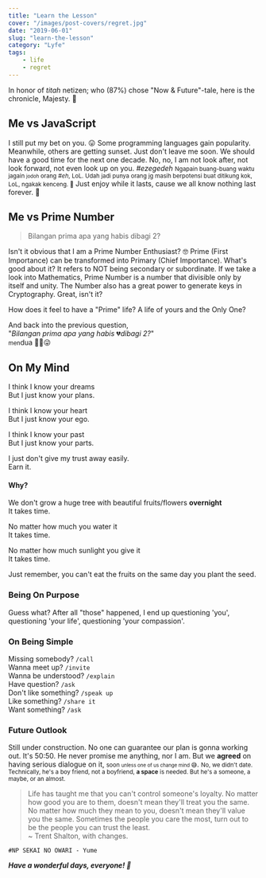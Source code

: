 ```yaml
---
title: "Learn the Lesson"
cover: "/images/post-covers/regret.jpg"
date: "2019-06-01"
slug: "learn-the-lesson"
category: "Lyfe"
tags:
    - life
    - regret
---
```

In honor of _titah_ netizen; who (87%) chose "Now & Future"-tale, here is the chronicle, Majesty. 👑

## Me vs JavaScript

I still put my bet on you. 😛 Some programming languages gain popularity. Meanwhile, others are getting sunset. Just don't leave me soon. We should have a good time for the next one decade. No, no, I am not look after, not look forward, not even look up on you. _#ezegedeh_ <small>Ngapain buang-buang waktu jagain <small>jodoh</small> orang _#eh_, LoL. Udah jadi punya orang jg masih berpotensi buat ditikung kok, LoL, ngakak kenceng. 🤣</small> Just enjoy while it lasts, cause we all know nothing last forever. 🌊

## Me vs Prime Number

> Bilangan prima apa yang habis dibagi 2?

Isn't it obvious that I am a Prime Number Enthusiast? 🤓 Prime (First Importance) can be transformed into Primary (Chief Importance). What's good about it? It refers to NOT being secondary or subordinate. If we take a look into Mathematics, Prime Number is a number that divisible only by itself and unity. The Number also has a great power to generate keys in Cryptography. Great, isn't it?

How does it feel to have a "Prime" life? A life of yours and the Only One?

And back into the previous question, <br>
"_Bilangan prima apa yang habis_ 💔_dibagi 2?_" <br>
<small>men</small>dua ✌🏼😜

## On My Mind

I think I know your dreams <br>
But I just know your plans.

I think I know your heart <br>
But I just know your ego.

I think I know your past <br>
But I just know your parts.

I just don't give my trust away easily. <br>
Earn it.

#### Why?

We don't grow a huge tree with beautiful fruits/flowers __overnight__ <br>
It takes time.

No matter how much you water it <br>
It takes time.

No matter how much sunlight you give it <br>
It takes time.

Just remember, you can't eat the fruits on the same day you plant the seed.

### Being On Purpose

Guess what? After all "those" happened, I end up questioning 'you', questioning 'your life', questioning 'your compassion'.

### On Being Simple

Missing somebody? `/call` <br>
Wanna meet up? `/invite` <br>
Wanna be understood? `/explain` <br>
Have question? `/ask` <br>
Don't like something? `/speak up` <br>
Like something? `/share it` <br>
Want something? `/ask` <br>

### Future Outlook

Still under construction. No one can guarantee our plan is gonna working out. It's 50:50. He never promise me anything, nor I am. But we **agreed** on having serious dialogue on it, <small>soon <small>unless one of us change mind </small>😅</small>. <small>No, we didn't date. Technically, he's a boy friend, not a boyfriend, **a space** is needed. But he's a someone, a maybe, or an almost.</small>

> Life has taught me that you can't control someone's loyalty. No matter how good you are to them, doesn't mean they'll treat you the same. No matter how much they mean to you, doesn't mean they'll value you the same. Sometimes the people you care the most, turn out to be the people you can trust the least. <br>
> ~ Trent Shalton, with changes.

`#NP SEKAI NO OWARI - Yume`

__*Have a wonderful days, everyone! 🎉*__
